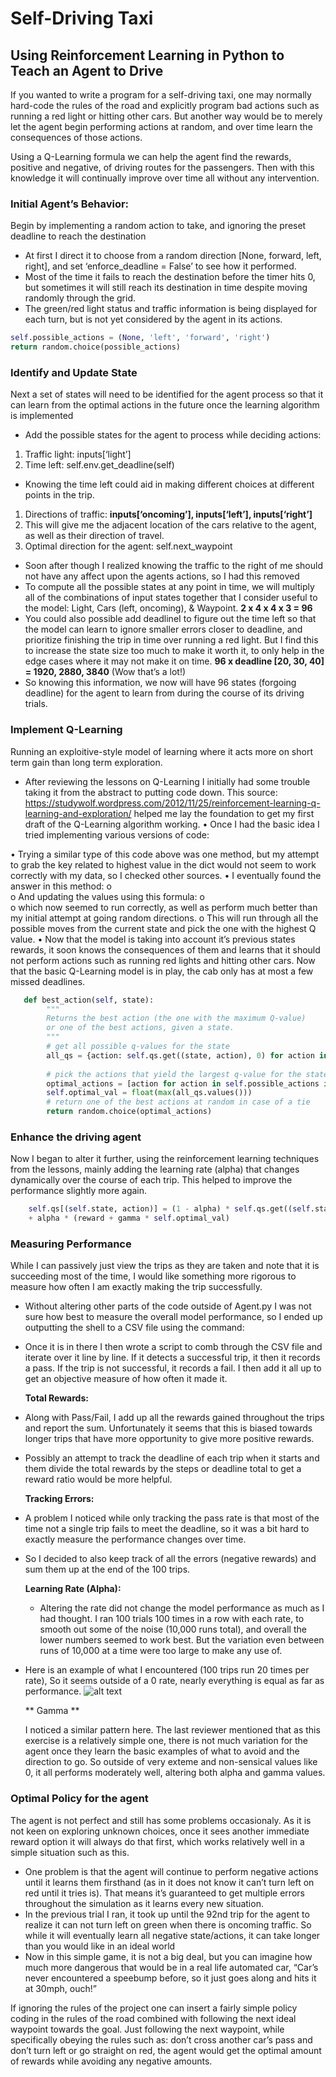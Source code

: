 
# Self-Driving Taxi
## Using Reinforcement Learning in Python to Teach an Agent to Drive

If you wanted to write a program for a self-driving taxi, one may normally hard-code the rules of the road and explicitly program bad actions such as running a red light or hitting other cars. But another way would be to merely let the agent begin performing actions at random, and over time learn the consequences of those actions.

Using a Q-Learning formula we can help the agent find the rewards, positive and negative, of driving routes for the passengers. Then with this knowledge it will continually improve over time all without any intervention.




### Initial Agent’s Behavior:
Begin by implementing a random action to take, and ignoring the preset deadline to reach the destination

* At first I direct it to choose from a random direction [None, forward, left, right], and set ‘enforce_deadline = False’ to see how it performed. 	     
* Most of the time it fails to reach the destination before the timer hits 0, but sometimes it will still reach its destination in time despite moving randomly through the grid.
* The green/red light status and traffic information is being displayed for each turn, but is not yet considered by the agent in its actions.

```Python
self.possible_actions = (None, 'left', 'forward', 'right')
return random.choice(possible_actions)
```

### Identify and Update State
Next a set of states will need to be identified for the agent process so that it can learn from the optimal actions in the future once the learning algorithm is implemented
*	Add the possible states for the agent to process while deciding actions:
  1.	Traffic light: inputs[‘light’]
  2.	Time left: self.env.get_deadline(self)
*	Knowing the time left could aid in making different choices at different points in the trip.
  1.	Directions of traffic: **inputs[‘oncoming’], inputs[‘left’], inputs[‘right’]**
  2.    This will give me the adjacent location of the cars relative to the agent, as well as their direction of travel.
  3.	Optimal direction for the agent: self.next_waypoint
*	Soon after though I realized knowing the traffic to the right of me should not have any affect upon the agents actions, so I had this removed
*	To compute all the possible states at any point in time, we will multiply all of the combinations of input states together that I consider useful to the model: Light, Cars (left, oncoming), & Waypoint. **2 x 4 x 4 x 3 = 96**
*	You could also possible add deadlineI to figure out the time left so that the model can learn to ignore smaller errors closer to deadline, and prioritize finishing the trip in time over running a red light. But I find this to increase the state size too much to make it worth it, to only help in the edge cases where it may not make it on time. **96 x deadline [20, 30, 40] = 1920, 2880, 3840** (Wow that’s a lot!)
* So knowing this information, we now will have 96 states (forgoing deadline) for the agent to learn from during the course of its driving trials.




### Implement Q-Learning
Running an exploitive-style model of learning where it acts more on short term gain than long term exploration.
*	After reviewing the lessons on Q-Learning I initially had some trouble taking it from the abstract to putting code down. This source: https://studywolf.wordpress.com/2012/11/25/reinforcement-learning-q-learning-and-exploration/ helped me lay the foundation to get my first draft of the Q-Learning algorithm working.
•	Once I had the basic idea I tried implementing various versions of code:
 
•	Trying a similar type of this code above was one method, but my attempt to grab the key related to highest value in the dict would not seem to work correctly with my data, so I checked other sources.
•	I eventually found the answer in this method:
o	  
o	And updating the values using this formula:
o	 
o	which now seemed to run correctly, as well as perform much better than my initial attempt at going random directions.
o	This will run through all the possible moves from the current state and pick the one with the highest Q value.
•	Now that the model is taking into account it’s previous states rewards, it soon knows the consequences of them and learns that it should not perform actions such as running red lights and hitting other cars. Now that the basic Q-Learning model is in play, the cab only has at most a few missed deadlines.

```Python
   def best_action(self, state):
        """
        Returns the best action (the one with the maximum Q-value)
        or one of the best actions, given a state.
        """        
        # get all possible q-values for the state
        all_qs = {action: self.qs.get((state, action), 0) for action in self.possible_actions}        
        
        # pick the actions that yield the largest q-value for the state
        optimal_actions = [action for action in self.possible_actions if all_qs[action] == max(all_qs.values())]
        self.optimal_val = float(max(all_qs.values()))
        # return one of the best actions at random in case of a tie
        return random.choice(optimal_actions)     
```


### Enhance the driving agent
Now I began to alter it further, using the reinforcement learning techniques from the lessons, mainly adding the learning rate (alpha) that changes dynamically over the course of each trip. This helped to improve the performance slightly more again.

```Python
    self.qs[(self.state, action)] = (1 - alpha) * self.qs.get((self.state, action), 0) \
    + alpha * (reward + gamma * self.optimal_val)
```

### Measuring Performance
While I can passively just view the trips as they are taken and note that it is succeeding most of the time, I would like something more rigorous to measure how often I am exactly making the trip successfully.
*	Without altering other parts of the code outside of Agent.py I was not sure how best to measure the overall model performance, so I ended up outputting the shell to a CSV file using the command:  
*	Once it is in there I then wrote a script to comb through the CSV file and iterate over it line by line. If it detects a successful trip, it then it records a pass. If the trip is not successful, it records a fail. I then add it all up to get an objective measure of how often it made it.

	**Total Rewards:**
  *	Along with Pass/Fail, I add up all the rewards gained throughout the trips and report the sum. Unfortunately it seems that this is biased towards longer trips that have more opportunity to give more positive rewards.
  *	Possibly an attempt to track the deadline of each trip when it starts and them divide the total rewards by the steps or deadline total to get a reward ratio would be more helpful.
  
	**Tracking Errors:**
  *	A problem I noticed while only tracking the pass rate is that most of the time not a single trip fails to meet the deadline, so it was a bit hard to exactly measure the performance changes over time.
  *	So I decided to also keep track of all the errors (negative rewards) and sum them up at the end of the 100 trips.
  
    **Learning Rate (Alpha):** 
    
    * Altering the rate did not change the model performance as much as I had thought. I ran 100 trials 100 times in a row with each rate, to smooth out some of the noise (10,000 runs total), and overall the lower numbers seemed to work best. But the variation even between runs of 10,000 at a time were too large to make any use of.
  *	Here is an example of what I encountered (100 trips run 20 times per rate), So it seems outside of a 0 rate, nearly everything is equal as far as performance.
  ![alt text](https://github.com/cipher982/Smart-Taxi/blob/master/alpha%20learning.JPG?raw=true)

    ** Gamma **

    I noticed a similar pattern here. The last reviewer mentioned that as this exercise is a relatively simple one, there is not much variation for the agent once they learn the basic examples of what to avoid and the direction to go. So outside of very exteme and non-sensical values like 0, it all performs moderately well, altering both alpha and gamma values.


### Optimal Policy for the agent
The agent is not perfect and still has some problems occasionaly. As it is not keen on exploring unknown choices, once it sees another immediate reward option it will always do that first, which works relatively well in a simple situation such as this. 
  *	One problem is that the agent will continue to perform negative actions until it learns them firsthand (as in it does not know it can’t turn left on red until it tries is). That means it’s guaranteed to get multiple errors throughout the simulation as it learns every new situation.
  *	In the previous trial I ran, it took up until the 92nd trip for the agent to realize it can not turn left on green when there is oncoming traffic. So while it will eventually learn all negative state/actions, it can take longer than you would like in an ideal world
  *	Now in this simple game, it is not a big deal, but you can imagine how much more dangerous that would be in a real life automated car, “Car’s never encountered a speebump before, so it just goes along and hits it at 30mph, ouch!”
  
If ignoring the rules of the project one can insert a fairly simple policy coding in the rules of the road combined with following the next ideal waypoint towards the goal.
Just following the next waypoint, while specifically obeying the rules such as: don’t cross another car’s pass and don’t turn left or go straight on red, the agent would get the optimal amount of rewards while avoiding any negative amounts.



